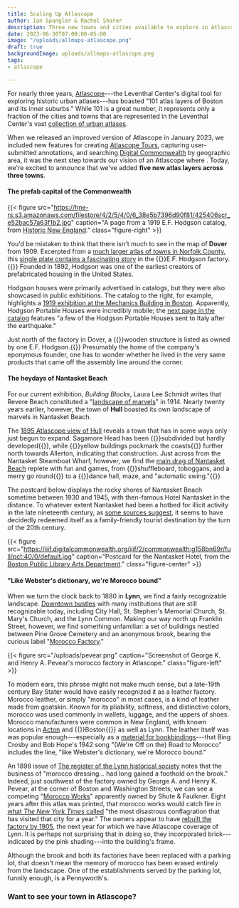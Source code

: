 ```yaml
---
title: Scaling Up Atlascope
author: Ian Spangler & Rachel Sharer
description: Three new towns and cities available to explore in Atlascope, with many more to come
date: 2023-06-30T07:00:00-05:00
image: "/uploads/allmaps-atlascope.png"
draft: true
backgroundImage: uploads/allmaps-atlascope.png
tags:
- atlascope

---
```


For nearly three years, [Atlascope](https://atlascope.org)---the Leventhal Center's digital tool for exploring historic urban atlases---has boasted "101 atlas layers of Boston and its inner suburbs." While 101 is a great number, it represents only a fraction of the cities and towns that are represented in the Leventhal Center's vast [collection of urban atlases](https://collections.leventhalmap.org/search?per_page=100&q=urban+atlas).

When we released an improved version of Atlascope in January 2023, we included new features for creating [Atlascope Tours](https://www.atlascope.org/#/view:tour$tour:346059865907527756), capturing user-submitted annotations, and searching [Digital Commonwealth](https://digitalcommonwealth.org) by geographic area, it was the next step towards our vision of an Atlascope where . Today, we're excited to announce that we've added **five new atlas layers across three towns**.

#### The prefab capital of the Commonwealth

{{< figure src="https://hne-rs.s3.amazonaws.com/filestore/4/2/5/4/0/6_38e5b7396d90f81/425406scr_e52bac57a63f1b2.jpg" caption="A page from a 1919 E.F. Hodgson catalog, from [Historic New England](https://www.historicnewengland.org/explore/collections-access/gusn/283772/)." class="figure-right" >}}

You'd be mistaken to think that there isn't much to see in the map of **Dover** from 1909. Excerpted from a [much larger atlas of towns in Norfolk County](https://collections.leventhalmap.org/search/commonwealth:jd475s50k), this [single plate contains a fascinating story](https://atlascope.org/#/view:share$mode:glass$center:-71.28028,42.24533$zoom:17.37$base:maptiler-streets$overlay:ark:/76611/alj7lxnzb) in the {{<popup img-src="/uploads/hodgson.png" target="blank">}}E.F. Hodgson factory.{{</popup>}} Founded in 1892, Hodgson was one of the earliest creators of prefabricated housing in the United States.

Hodgson houses were primarily advertised in catalogs, but they were also showcased in public exhibitions. The catalog to the right, for example, highlights a [1919 exhibition at the Mechanics Building in Boston](https://www.historicnewengland.org/explore/collections-access/gusn/283772/). Apparently, Hodgson Portable Houses were incredibly mobile; the [next page in the catalog](https://www.historicnewengland.org/explore/collections-access/gusn/283772/) features "a few of the Hodgson Portable Houses sent to Italy after the earthquake."

Just north of the factory in Dover, a {{<popup img-src="/uploads/hodgson-home.png" target="blank">}}wooden structure is listed as owned by one E.F. Hodgson.{{</popup>}} Presumably the home of the company's eponymous founder, one has to wonder whether he lived in the very same products that came off the assembly line around the corner.

#### The heydays of Nantasket Beach

For our current exhibition, *Building Blocks*, Laura Lee Schmidt writes that Revere Beach constituted a "[landscape of marvels](https://www.leventhalmap.org/digital-exhibitions/building-blocks/topics/having-fun/)" in 1914. Nearly twenty years earlier, however, the town of **Hull** boasted its own landscape of marvels in Nantasket Beach.

The [1895 Atlascope view of Hull](https://atlascope.org/#/view:share$mode:glass$center:-70.85802,42.27136$zoom:16.87$base:maptiler-streets$overlay:ark:/76611/algwfrn83) reveals a town that has in some ways only just begun to expand. Sagamore Head has been {{<popup img-src="/uploads/sagamore.png" target="blank">}}subdivided but hardly developed{{</popup>}}, while {{<popup img-src="/uploads/allerton.png" target="blank">}}yellow buildings pockmark the coasts{{</popup>}} further north towards Allerton, indicating that construction. Just across from the Nantasket Steamboat Wharf, however, we find the [main drag of Nantasket Beach](https://atlascope.org/#/view:share$mode:glass$center:-70.85602,42.27099$zoom:17.64$base:massgis-2021-orthos$overlay:ark:/76611/algwfrn83) replete with fun and games, from {{<popup img-src="/uploads/merry.png" target="blank">}}shuffleboard, toboggans, and a merry go round{{</popup>}} to a {{<popup img-src="/uploads/hotel.png" target="blank">}}dance hall, maze, and "automatic swing."{{</popup>}}

The postcard below displays the rocky shores of Nantasket Beach sometime between 1930 and 1945, with then-famous Hotel Nantasket in the distance. To whatever extent Nantasket had been a hotbed for illicit activity in the late nineteenth century, as [some sources suggest](https://www.researchgate.net/profile/Peter-Rosen-5/publication/266617193_QUATERNARY_ENVIRONMENTS_AND_HISTORY_OF_BOSTON_HARBOR_MASSACHUSETTS/links/5435a6130cf2643ab9867d8a/QUATERNARY-ENVIRONMENTS-AND-HISTORY-OF-BOSTON-HARBOR-MASSACHUSETTS.pdf), it seems to have decidedly redeemed itself as a family-friendly tourist destination by the turn of the 20th century.

{{< figure src="https://iiif.digitalcommonwealth.org/iiif/2/commonwealth:g158bn69r/full/pct:40/0/default.jpg" caption="Postcard for the Nantasket Hotel, from the [Boston Public Library Arts Department](https://www.digitalcommonwealth.org/search/commonwealth:g158bn68g)." class="figure-center" >}}

#### "Like Webster's dictionary, we're Morocco bound"

When we turn the clock back to 1880 in **Lynn**, we find a fairly recognizable landscape. [Downtown bustles](https://atlascope.org/#/view:share$mode:glass$center:-70.95366,42.46398$zoom:18.02$base:maptiler-streets$overlay:ark:/76611/aliugq9xo) with many institutions that are still recognizable today, including City Hall, St. Stephen's Memorial Church, St. Mary's Church, and the Lynn Common. Making our way north up Franklin Street, however, we find something unfamiliar: a set of buildings nestled between Pine Grove Cemetery and an anonymous brook, bearing the curious label "[Morocco Factory](https://atlascope.org/#/view:share$mode:glass$center:-70.95812,42.47225$zoom:17.95$base:massgis-2021-orthos$overlay:ark:/76611/aliugq9xo)."

{{< figure src="/uploads/pevear.png" caption="Screenshot of George K. and Henry A. Pevear's morocco factory in Atlascope." class="figure-left" >}}

To modern ears, this phrase might not make much sense, but a late-19th century Bay Stater would have easily recognized it as a leather factory. Morocco leather, or simply "morocco" in most cases, is a kind of leather made from goatskin. Known for its pliability, softness, and distinctive colors, morocco was used commonly in wallets, luggage, and the uppers of shoes. Morocco manufacturers were common in New England, with known locations in [Acton](https://www.actonhistoricalsociety.org/blog/morocco-in-south-acton) and {{<popup img-src="/uploads/morocco-leather.jpeg" target="blank">}}Boston{{</popup>}} as well as Lynn. The leather itself was was popular enough---especially as a [material for bookbindings](https://www.baumanrarebooks.com/blog/the-secret-language-of-rare-books-morocco/)---that Bing Crosby and Bob Hope's 1942 song "(We're Off on the) Road to Morocco" includes the line, "like Webster's dictionary, we're Morocco bound."

An 1898 issue of [The register of the Lynn historical society](https://archive.org/details/registeroflynnhi08lynn/page/n199/mode/2up) notes that the business of "morocco dressing... had long gained a foothold on the brook." Indeed, just southwest of the factory owned by George A. and Henry K. Pevear, at the corner of Boston and Washington Streets, we can see a competing "[Morocco Works](https://atlascope.org/#/view:share$mode:glass$center:-70.95759,42.47162$zoom:18.87$base:massgis-2021-orthos$overlay:ark:/76611/aliugq9xo)" apparently owned by Shute & Faulkner. Eight years after this atlas was printed, that morocco works would catch fire in [what *The New York Times* called](https://www.nytimes.com/1888/12/23/archives/a-big-fire-in-lynn.html) "the most disastrous conflagration that has visited that city for a year." The owners appear to have [rebuilt the factory by 1905](https://atlascope.org/#/view:share$mode:glass$center:-70.95818,42.47133$zoom:18.87$base:massgis-2021-orthos$overlay:ark:/76611/aliyp2doa), the next year for which we have Atlascope coverage of Lynn. It is perhaps not surprising that in doing so, they incorporated brick---indicated by the pink shading---into the building's frame.

Although the brook and both its factories have been replaced with a parking lot, that doesn't mean the memory of morocco has been erased entirely from the landscape. One of the establishments served by the parking lot, funnily enough, is a Pennyworth's.

### Want to see your town in Atlascope?


[^1]: See [Native Land](https://native-land.ca/).